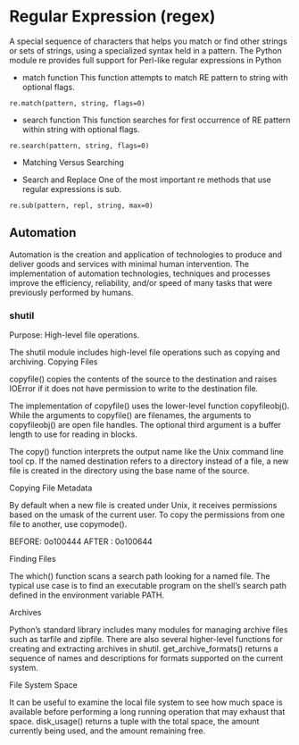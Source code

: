 
# Regular Expression (regex)
A special sequence of characters that helps you match or find other strings or sets of strings, using a specialized syntax held in a pattern.
The Python module re provides full support for Perl-like regular expressions in Python

+  match function 
This function attempts to match RE pattern to string with optional flags.

`re.match(pattern, string, flags=0)`

+ search function
This function searches for first occurrence of RE pattern within string with optional flags.

`re.search(pattern, string, flags=0) `

+ Matching Versus Searching


+ Search and Replace
One of the most important re methods that use regular expressions is sub.

`re.sub(pattern, repl, string, max=0)`

## Automation
Automation is the creation and application of technologies to produce and deliver goods and services with minimal human intervention. The implementation of automation technologies, techniques and processes improve the efficiency, reliability, and/or speed of many tasks that were previously performed by humans.


### shutil
Purpose:	High-level file operations.

The shutil module includes high-level file operations such as copying and archiving.
Copying Files

copyfile() copies the contents of the source to the destination and raises IOError if it does not have permission to write to the destination file.

The implementation of copyfile() uses the lower-level function copyfileobj(). While the arguments to copyfile() are filenames, the arguments to copyfileobj() are open file handles. The optional third argument is a buffer length to use for reading in blocks.

The copy() function interprets the output name like the Unix command line tool cp. If the named destination refers to a directory instead of a file, a new file is created in the directory using the base name of the source.

Copying File Metadata

By default when a new file is created under Unix, it receives permissions based on the umask of the current user. To copy the permissions from one file to another, use copymode().

BEFORE: 0o100444
AFTER : 0o100644

Finding Files

The which() function scans a search path looking for a named file. The typical use case is to find an executable program on the shell’s search path defined in the environment variable PATH.

Archives

Python’s standard library includes many modules for managing archive files such as tarfile and zipfile. There are also several higher-level functions for creating and extracting archives in shutil. get_archive_formats() returns a sequence of names and descriptions for formats supported on the current system.

File System Space

It can be useful to examine the local file system to see how much space is available before performing a long running operation that may exhaust that space. disk_usage() returns a tuple with the total space, the amount currently being used, and the amount remaining free.
